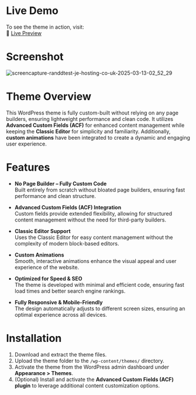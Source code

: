 # Live Demo  

To see the theme in action, visit:  
🔗 [Live Preview](https://randdtest.je-hosting.co.uk/)  

# Screenshot 

![screencapture-randdtest-je-hosting-co-uk-2025-03-13-02_52_29](https://github.com/user-attachments/assets/58ca1bca-4376-4963-8db3-ded4626937eb)


# Theme Overview  

This WordPress theme is fully custom-built without relying on any page builders, ensuring lightweight performance and clean code. It utilizes **Advanced Custom Fields (ACF)** for enhanced content management while keeping the **Classic Editor** for simplicity and familiarity. Additionally, **custom animations** have been integrated to create a dynamic and engaging user experience.  

# Features  

- **No Page Builder – Fully Custom Code**  
  Built entirely from scratch without bloated page builders, ensuring fast performance and clean structure.  

- **Advanced Custom Fields (ACF) Integration**  
  Custom fields provide extended flexibility, allowing for structured content management without the need for third-party builders.  

- **Classic Editor Support**  
  Uses the Classic Editor for easy content management without the complexity of modern block-based editors.  

- **Custom Animations**  
  Smooth, interactive animations enhance the visual appeal and user experience of the website.  

- **Optimized for Speed & SEO**  
  The theme is developed with minimal and efficient code, ensuring fast load times and better search engine rankings.  

- **Fully Responsive & Mobile-Friendly**  
  The design automatically adjusts to different screen sizes, ensuring an optimal experience across all devices.  

# Installation  

1. Download and extract the theme files.  
2. Upload the theme folder to the `/wp-content/themes/` directory.  
3. Activate the theme from the WordPress admin dashboard under **Appearance > Themes**.  
4. (Optional) Install and activate the **Advanced Custom Fields (ACF) plugin** to leverage additional content customization options.  
